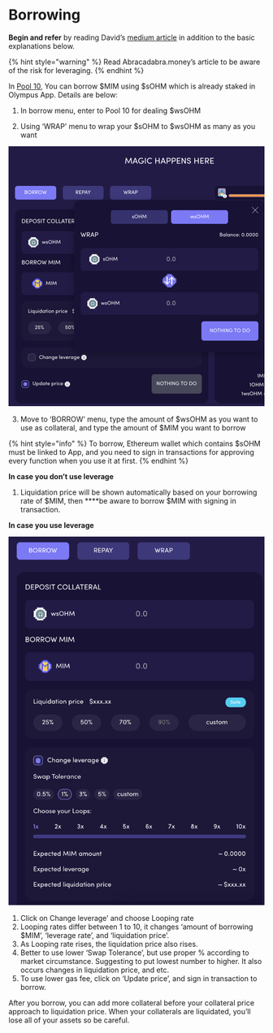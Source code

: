 # Borrowing

**Begin and refer** by reading David’s [medium article](https://davidgmi.medium.com/how-to-cast-a-magic-spell-to-your-ohm-and-3-3-strategy-using-abracadabra-money-45fc6187f281) in addition to the basic explanations below.

{% hint style="warning" %}
Read Abracadabra.money’s article to be aware of the risk for leveraging.
{% endhint %}

In [Pool 10](https://docs.abracadabra.money/intro/leveraged-positions), You can borrow $MIM using $sOHM which is already staked in Olympus App. Details are below:

1. In borrow menu, enter to Pool 10 for dealing $wsOHM

2. Using ‘WRAP’ menu to wrap your $sOHM to $wsOHM as many as you want

![](../../.gitbook/assets/screen-shot-2021-08-29-at-4.10.42-pm%20%281%29.png)

3. Move to ‘BORROW’ menu, type the amount of $wsOHM as you want to use as collateral, and type the amount of $MIM you want to borrow

{% hint style="info" %}
To borrow, Ethereum wallet which contains $sOHM must be linked to App, and you need to sign in transactions for approving every function when you use it at first.
{% endhint %}

**In case you don’t use leverage**

1. Liquidation price will be shown automatically based on your borrowing rate of $MIM, then ****be aware to borrow $MIM with signing in transaction.

**In case you use leverage**

![](../../.gitbook/assets/screen-shot-2021-08-29-at-4.10.54-pm%20%281%29.png)

1. Click on Change leverage’ and choose Looping rate
2. Looping rates differ between 1 to 10, it changes ‘amount of borrowing $MIM’, ‘leverage rate’, and ‘liquidation price’.
3. As Looping rate rises, the liquidation price also rises.
4. Better to use lower ‘Swap Tolerance’, but use proper % according to market circumstance. Suggesting to put lowest number to higher. It also occurs changes in liquidation price, and etc.
5. To use lower gas fee, click on ‘Update price’, and sign in transaction to borrow.

After you borrow, you can add more collateral before your collateral price approach to liquidation price. When your collaterals are liquidated, you’ll lose all of your assets so be careful.


